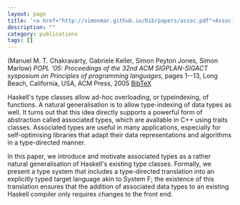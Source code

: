 ```yaml
---
layout: page
title: '<a href="http://simonmar.github.io/bib/papers/assoc.pdf">Associated types with class</a>'
description: ""
category: publications
tags: []
---
```

(Manuel M. T. Chakravarty, Gabriele Keller, Simon Peyton Jones, Simon Marlow) *POPL '05: Proceedings of the 32nd ACM SIGPLAN-SIGACT sysposium on Principles of programming languages*, pages 1--13, Long Beach, California, USA, ACM Press, 2005 <a href="assoc05.bib">BibTeX</a>

Haskell's type classes allow ad-hoc overloading, or typeindexing,
of functions. A natural generalisation is to allow
type-indexing of data types as well. It turns out that this
idea directly supports a powerful form of abstraction called
associated types, which are available in C++ using traits
classes. Associated types are useful in many applications,
especially for self-optimising libraries that adapt their data
representations and algorithms in a type-directed manner.

In this paper, we introduce and motivate associated types
as a rather natural generalisation of Haskell's existing type
classes. Formally, we present a type system that includes
a type-directed translation into an explicitly typed target
language akin to System F; the existence of this translation
ensures that the addition of associated data types to an
existing Haskell compiler only requires changes to the front
end.
